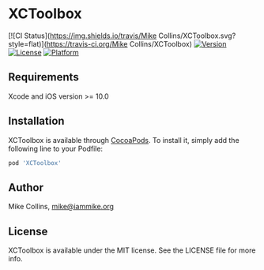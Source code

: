 # XCToolbox

[![CI Status](https://img.shields.io/travis/Mike Collins/XCToolbox.svg?style=flat)](https://travis-ci.org/Mike Collins/XCToolbox)
[![Version](https://img.shields.io/cocoapods/v/XCToolbox.svg?style=flat)](https://cocoapods.org/pods/XCToolbox)
[![License](https://img.shields.io/cocoapods/l/XCToolbox.svg?style=flat)](https://cocoapods.org/pods/XCToolbox)
[![Platform](https://img.shields.io/cocoapods/p/XCToolbox.svg?style=flat)](https://cocoapods.org/pods/XCToolbox)

## Requirements

Xcode and iOS version >= 10.0

## Installation

XCToolbox is available through [CocoaPods](https://cocoapods.org). To install
it, simply add the following line to your Podfile:

```ruby
pod 'XCToolbox'
```

## Author

Mike Collins, mike@iammike.org

## License

XCToolbox is available under the MIT license. See the LICENSE file for more info.
